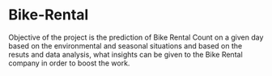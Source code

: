 # Bike-Rental
Objective of the project is the prediction of Bike Rental Count on a given day based on the environmental and seasonal situations and based on the resuts and data analysis,
what insights can be given to the Bike Rental company in order to boost the work.
